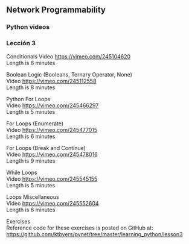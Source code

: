 ## Network Programmability
### Python videos

### Lección 3


Conditionals
Video https://vimeo.com/245104620  
Length is 8 minutes  
 
Boolean Logic (Booleans, Ternary Operator, None)  
Video https://vimeo.com/245112558  
Length is 8 minutes  
 
Python For Loops  
Video https://vimeo.com/245466297  
Length is 5 minutes  
 
For Loops (Enumerate)​  
Video https://vimeo.com/245477015  
Length is 6 minutes  
 
For Loops (Break and Continue)  
Video https://vimeo.com/245478016  
Length is 9 minutes  
 
While Loops  
Video https://vimeo.com/245545155  
Length is 5 minutes  
 
Loops Miscellaneous  
Video https://vimeo.com/245552604  
Length is 6 minutes  


Exercises  
Reference code for these exercises is posted on GitHub at:
https://github.com/ktbyers/pynet/tree/master/learning_python/lesson3  

